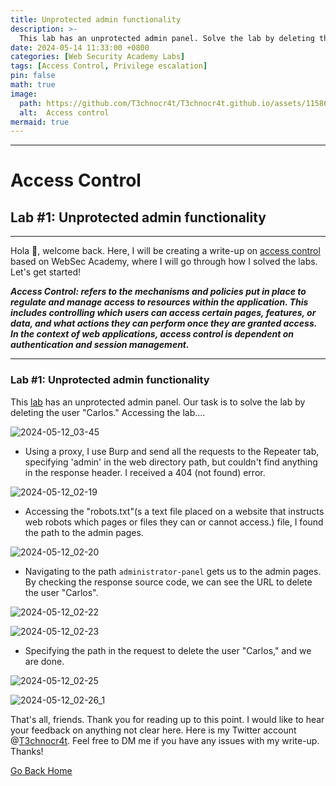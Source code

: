 ```yaml
---
title: Unprotected admin functionality
description: >-
  This lab has an unprotected admin panel. Solve the lab by deleting the user carlos.
date: 2024-05-14 11:33:00 +0800
categories: [Web Security Academy Labs]
tags: [Access Control, Privilege escalation]
pin: false
math: true
image:
  path: https://github.com/T3chnocr4t/T3chnocr4t.github.io/assets/115868619/233707e5-1d04-409f-b413-33766ae43a5b
  alt:  Access control
mermaid: true
---
```


***
# Access Control
## Lab #1: Unprotected admin functionality
***


Hola 👋, welcome back. Here, I will be creating a write-up on [access control](https://portswigger.net/web-security/learning-paths/server-side-vulnerabilities-apprentice/access-control-apprentice/access-control/what-is-access-control) based on WebSec Academy, where I will go through how I solved the labs. Let's get started!



**_Access Control: refers to the mechanisms and policies put in place to regulate and manage access to resources within the application. This includes controlling which users can access certain pages, features, or data, and what actions they can perform once they are granted access.
In the context of web applications, access control is dependent on authentication and session management._**

***
### Lab #1: Unprotected admin functionality
This [lab](https://portswigger.net/web-security/learning-paths/server-side-vulnerabilities-apprentice/access-control-apprentice/access-control/lab-unprotected-admin-functionality) has an unprotected admin panel. Our task is to solve the lab by deleting the user "Carlos."
Accessing the lab....

![2024-05-12_03-45](https://github.com/T3chnocr4t/T3chnocr4t.github.io/assets/115868619/7d962a8d-dcfd-497a-aede-23f600203f45)

- Using a proxy, I use Burp and send all the requests to the Repeater tab, specifying 'admin' in the web directory path, but couldn't find anything in the response header. I received a 404 (not found) error.

![2024-05-12_02-19](https://github.com/T3chnocr4t/T3chnocr4t.github.io/assets/115868619/f236dfcf-729c-4dd5-964d-858a1fbec0c6)

- Accessing the "robots.txt"(s a text file placed on a website that instructs web robots which pages or files they can or cannot access.) file, I found the path to the admin pages.

![2024-05-12_02-20](https://github.com/T3chnocr4t/T3chnocr4t.github.io/assets/115868619/b04143d7-a5b0-497c-afbd-284090f8c823)

- Navigating to the path `administrator-panel` gets us to the admin pages. By checking the response source code, we can see the URL to delete the user "Carlos".

![2024-05-12_02-22](https://github.com/T3chnocr4t/T3chnocr4t.github.io/assets/115868619/445e396f-4752-4385-b339-5854c57dc96a)

![2024-05-12_02-23](https://github.com/T3chnocr4t/T3chnocr4t.github.io/assets/115868619/bab2cd7a-f5e7-4af4-ac51-ad03243ef898)

- Specifying the path in the request to delete the user "Carlos," and we are done.

![2024-05-12_02-25](https://github.com/T3chnocr4t/T3chnocr4t.github.io/assets/115868619/23865f25-024c-4f5b-a064-2467084c6a20)

![2024-05-12_02-26_1](https://github.com/T3chnocr4t/T3chnocr4t.github.io/assets/115868619/4eea8002-81fc-43c0-9fb6-54554ab501f7)

That's all, friends. Thank you for reading up to this point. I would like to hear your feedback on anything not clear here. Here is my Twitter account @[T3chnocr4t](https://twitter.com/T3chnocr4tx). Feel free to DM me if you have any issues with my write-up. Thanks!

[Go Back Home](https://t3chnocr4tx.github.io/)